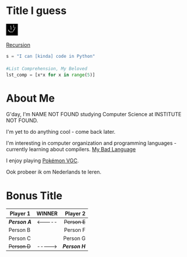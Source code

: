 Title I guess
=============

![Tim](OurHolyLordAndSavior.png)

[Recursion](https://ShackWoods.github.io)

```python
s = "I can [kinda] code in Python"

#List Comprehension, My Beloved
lst_comp = [x*x for x in range(5)]
```

# About Me

G'day, I'm NAME NOT FOUND studying Computer Science at INSTITUTE NOT FOUND.

I'm yet to do anything cool - come back later.

I'm interesting in computer organization and programming languages - currently learning about compilers.
[My Bad Language](https://github.com/ShackWoods/Programming-Language/blob/main/README.md)

I enjoy playing [Pokémon VGC](https://shackwoods.github.io/PKMN/VGC/).

Ook probeer ik om Nederlands te leren.

Bonus Title
===========

| **Player 1** | **WINNER** | **Player 2** |
|---|:---:|---:|
| ***Person A*** | <----- | ~~Person E~~ |
| Person B |  | Person F |
| Person C |  | Person G |
| ~~Person D~~ | -----> | ***Person H*** |
